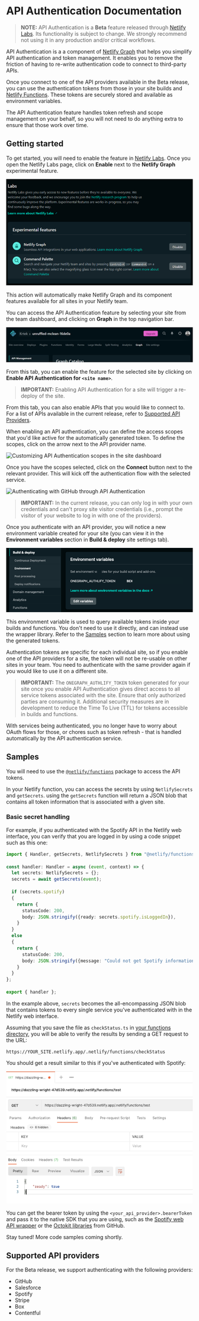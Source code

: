 # API Authentication Documentation

> **NOTE:** API Authentication is a **Beta** feature released through [Netlify Labs](https://www.netlify.com/blog/2021/03/31/test-drive-netlify-beta-features-with-netlify-labs/). Its functionality is subject to change. We strongly recommend not using it in any production and/or critical workflows.

API Authentication is a a component of [Netlify Graph](README.md) that helps you simplify API authentication and token management. It enables you to remove the friction of having to re-write authentication code to connect to third-party APIs.

Once you connect to one of the API providers available in the Beta release, you can use the authentication tokens from those in your site builds and [Netlify Functions](https://www.netlify.com/products/functions/). These tokens are securely stored and available as environment variables.

The API Authentication feature handles token refresh and scope management on your behalf, so you will not need to do anything extra to ensure that those work over time.

## Getting started

To get started, you will need to enable the feature in [Netlify Labs](https://app.netlify.com/user/labs). Once you open the Netlify Labs page, click on **Enable** next to the **Netlify Graph** experimental feature.

![Enabling Netlify Graph in Netlify Labs](../../../media/graph/api-auth-labs.png)

This action will automatically make Netlify Graph and its component features available for all sites in your Netlify team.

You can access the API Authentication feature by selecting your site from the team dashboard, and clicking on **Graph** in the top navigation bar.

![API Authentication in site settings](../../../media/graph/graph-top-nav.png)

From this tab, you can enable the feature for the selected site by clicking on **Enable API Authentication for `<site name>`**.

> **IMPORTANT:** Enabling API Authentication for a site will trigger a re-deploy of the site.

From this tab, you can also enable APIs that you would like to connect to. For a list of APIs available in the current release, refer to [Supported API Providers](#supported-api-providers).

When enabling an API authentication, you can define the access scopes that you'd like active for the automatically generated token. To define the scopes, click on the arrow next to the API provider name.

![Customizing API Authentication scopes in the site dashboard](../../../media/api-authentication/scope-definition.gif)

Once you have the scopes selected, click on the **Connect** button next to the relevant provider. This will kick off the authentication flow with the selected service.

![Authenticating with GitHub through API Authentication](../../../media/api-authentication/authentication-github.gif)

> **IMPORTANT:** In the current release, you can only log in with your own credentials and can't proxy site visitor credentials (i.e., prompt the visitor of your website to log in with one of the providers).

Once you authenticate with an API provider, you will notice a new environment variable created for your site (you can view it in the **Environment variables** section in **Build & deploy** site settings tab).

![View of the generated token in the site dashboard](../../../media/api-authentication/onegraph-token.png)

This environment variable is used to query available tokens inside your builds and functions. You don't need to use it directly, and can instead use the wrapper library. Refer to the [Samples](#samples) section to learn more about using the generated tokens.

Authentication tokens are specific for each individual site, so if you enable one of the API providers for a site, the token will not be re-usable on other sites in your team. You need to authenticate with the same provider again if you would like to use it on a different site.

> **IMPORTANT:** The `ONEGRAPH_AUTHLIFY_TOKEN` token generated for your site once you enable API Authentication gives direct access to all service tokens associated with the site. Ensure that only authorized parties are consuming it. Additional security measures are in development to reduce the Time To Live (TTL) for tokens accessible in builds and functions.

With services being authenticated, you no longer have to worry about OAuth flows for those, or chores such as token refresh - that is handled automatically by the API authentication service.

## Samples

You will need to use the [`@netlify/functions`](https://www.npmjs.com/package/@netlify/functions) package to access the API tokens.

In your Netlify function, you can access the secrets by using `NetlifySecrets` and `getSecrets`. using the `getSecrets` function will return a JSON blob that contains all token information that is associated with a given site.

### Basic secret handling

For example, if you authenticated with the Spotify API in the Netlify web interface, you can verify that you are logged in by using a code snippet such as this one:

```ts
import { Handler, getSecrets, NetlifySecrets } from "@netlify/functions";

const handler: Handler = async (event, context) => {
  let secrets: NetlifySecrets = {};
  secrets = await getSecrets(event);

  if (secrets.spotify)
  {
    return {
      statusCode: 200,
      body: JSON.stringify({ready: secrets.spotify.isLoggedIn}),
    }
  }
  else
  {
    return {
      statusCode: 200,
      body: JSON.stringify({message: "Could not get Spotify information."}),
    }
  }
};

export { handler };
```

In the example above, `secrets` becomes the all-encompassing JSON blob that contains tokens to every single service you've authenticated with in the Netlify web interface.

Assuming that you save the file as `checkStatus.ts` in [your functions directory](https://docs.netlify.com/functions/configure-and-deploy/#configure-the-functions-folder), you will be able to verify the results by sending a GET request to the URL:

```http
https://YOUR_SITE.netlify.app/.netlify/functions/checkStatus
```

You should get a result similar to this if you've authenticated with Spotify:

![Screenshot of Postman with an example response from a Netlify function](../../../media/api-authentication/test-function.png)

You can get the bearer token by using the `<your_api_provider>.bearerToken` and pass it to the native SDK that you are using, such as the [Spotify web API wrapper](https://github.com/thelinmichael/spotify-web-api-node) or the [Octokit libraries](https://www.npmjs.com/package/octokit) from GitHub.

Stay tuned! More code samples coming shortly.

## Supported API providers

For the Beta release, we support authenticating with the following providers:

- GitHub
- Salesforce
- Spotify
- Stripe
- Box
- Contentful
